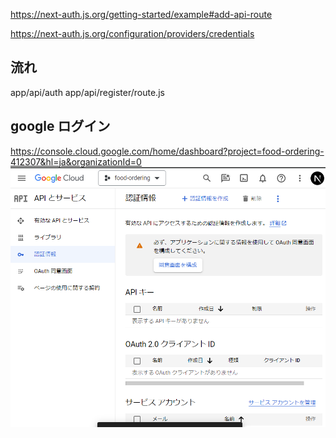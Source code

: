 https://next-auth.js.org/getting-started/example#add-api-route

https://next-auth.js.org/configuration/providers/credentials

## 流れ
app/api/auth
app/api/register/route.js


## google ログイン
https://console.cloud.google.com/home/dashboard?project=food-ordering-412307&hl=ja&organizationId=0
![Alt text](image.png)
